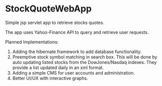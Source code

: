 # StockQuoteWebApp
Simple jsp servlet app to retrieve stocks quotes.

The app uses Yahoo-Finance API to query and retrieve user requests.

Planned Implementations:
1) Adding the hibernate framework to add database functionality.
2) Preemptive stock symbol matching in search box.  This will be done by auto updating listed stocks from the DowJones/Nasdaq indexes. They provide a list updated daily in an xml format.
3) Adding a simple CMS for user accounts and administration. 
4) Better UI/UX with interactive graphs.
